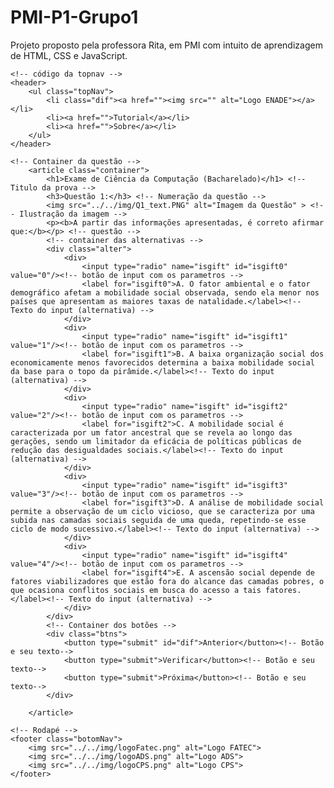 # PMI-P1-Grupo1
Projeto proposto pela professora Rita, em PMI com intuito de aprendizagem de HTML, CSS e JavaScript.


    <!-- código da topnav -->
    <header>
        <ul class="topNav">
            <li class="dif"><a href=""><img src="" alt="Logo ENADE"></a></li>
            <li><a href="">Tutorial</a></li>
            <li><a href="">Sobre</a></li>
        </ul>
    </header>

    <!-- Container da questão -->
        <article class="container">
            <h1>Exame de Ciência da Computação (Bacharelado)</h1> <!-- Titulo da prova -->
            <h3>Questão 1:</h3> <!-- Numeração da questão -->
            <img src="../../img/Q1_text.PNG" alt="Imagem da Questão" > <!-- Ilustração da imagem -->
            <p><b>A partir das informações apresentadas, é correto afirmar que:</b></p> <!-- questão -->
            <!-- container das alternativas -->
            <div class="alter">
                <div>
                    <input type="radio" name="isgift" id="isgift0" value="0"/><!-- botão de input com os parametros -->
                    <label for="isgift0">A. O fator ambiental e o fator demográfico afetam a mobilidade social observada, sendo ela menor nos países que apresentam as maiores taxas de natalidade.</label><!-- Texto do input (alternativa) -->
                </div>
                <div>
                    <input type="radio" name="isgift" id="isgift1" value="1"/><!-- botão de input com os parametros -->
                    <label for="isgift1">B. A baixa organização social dos economicamente menos favorecidos determina a baixa mobilidade social da base para o topo da pirâmide.</label><!-- Texto do input (alternativa) -->
                </div>
                <div>
                    <input type="radio" name="isgift" id="isgift2" value="2"/><!-- botão de input com os parametros -->
                    <label for="isgift2">C. A mobilidade social é caracterizada por um fator ancestral que se revela ao longo das gerações, sendo um limitador da eficácia de políticas públicas de redução das desigualdades sociais.</label><!-- Texto do input (alternativa) -->
                </div>
                <div>
                    <input type="radio" name="isgift" id="isgift3" value="3"/><!-- botão de input com os parametros -->
                    <label for="isgift3">D. A análise de mobilidade social permite a observação de um ciclo vicioso, que se caracteriza por uma subida nas camadas sociais seguida de uma queda, repetindo-se esse ciclo de modo sucessivo.</label><!-- Texto do input (alternativa) -->
                </div>
                <div>
                    <input type="radio" name="isgift" id="isgift4" value="4"/><!-- botão de input com os parametros -->
                    <label for="isgift4">E. A ascensão social depende de fatores viabilizadores que estão fora do alcance das camadas pobres, o que ocasiona conflitos sociais em busca do acesso a tais fatores.</label><!-- Texto do input (alternativa) -->
                </div>
            </div>
            <!-- Container dos botões -->
            <div class="btns">
                <button type="submit" id="dif">Anterior</button><!-- Botão e seu texto-->
                <button type="submit">Verificar</button><!-- Botão e seu texto-->
                <button type="submit">Próxima</button><!-- Botão e seu texto-->
            </div>
        
        </article>
  
    <!-- Rodapé -->
    <footer class="botomNav">
        <img src="../../img/logoFatec.png" alt="Logo FATEC">
        <img src="../../img/logoADS.png" alt="Logo ADS">
        <img src="../../img/logoCPS.png" alt="Logo CPS">
    </footer>
